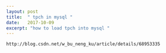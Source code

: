 ```yaml
---
layout: post
title:  " tpch in mysql "
date:   2017-10-09
excerpt: "how to load tpch into mysql "
---
```


```html
http://blog.csdn.net/w_bu_neng_ku/article/details/68953335
```

